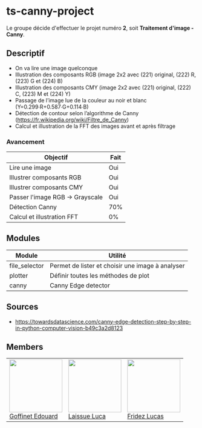 # ts-canny-project

Le groupe décide d'effectuer le projet numéro **2**, soit **Traitement d'image - Canny**.

## Descriptif

- On va lire une image quelconque 
- Illustration des composants RGB (image 2x2 avec (221) original, (222) R, (223) G et (224) B) 
- Illustration des composants CMY (image 2x2 avec (221) original, (222) C, (223) M et (224) Y) 
- Passage de l’image lue de la couleur au noir et blanc (Y=0.299∙R+0.587∙G+0.114∙B) 
- Détection de contour selon l’algorithme de Canny (https://fr.wikipedia.org/wiki/Filtre_de_Canny) 
- Calcul et illustration de la FFT des images avant et après filtrage

### Avancement
| Objectif                        | Fait |
|---------------------------------|------|
| Lire une image                  | Oui  |
| Illustrer composants RGB        | Oui  |
| Illustrer composants CMY        | Oui  |
| Passer l'image RGB -> Grayscale | Oui  |
| Détection Canny                 | 70%  |
| Calcul et illustration FFT      | 0%   |



## Modules

| Module        | Utilité                                          |
|---------------|--------------------------------------------------|
| file_selector | Permet de lister et choisir une image à analyser |
| plotter       | Définir toutes les méthodes de plot              |
| canny         | Canny Edge detector                              |

## Sources

- https://towardsdatascience.com/canny-edge-detection-step-by-step-in-python-computer-vision-b49c3a2d8123

## Members

<table>
   <tr>
      <td>
         <a href="https://labinfo.ing.he-arc.ch/edouard.goffinet"><img width=140px src="https://secure.gravatar.com/avatar/dc1f4f69a0a8b698062a058b7f1bf5a3?s=800&d=identicon"><br>
         Goffinet Edouard</a>
      </td>
      <td>
         <a href="https://labinfo.ing.he-arc.ch/luca.laissue"><img width=140px src="https://secure.gravatar.com/avatar/11c7eac012d1aa910c8790345185e67e?s=800&d=identicon"><br>
         Laissue Luca</a>
      </td>
      <td>
         <a href="https://labinfo.ing.he-arc.ch/lucas.fridez"><img width=140px src="https://secure.gravatar.com/avatar/72c1469bf815bd4e0a858341571d5111?s=800&d=identicon"><br>
         Fridez Lucas</a>
      </td>
   </tr>
</table>
